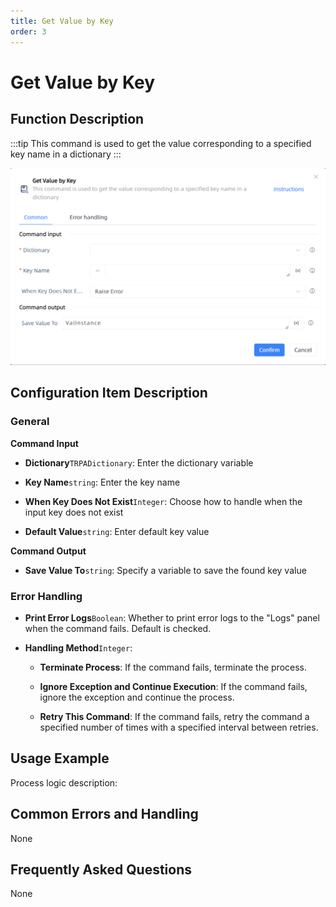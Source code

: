 ```yaml
---
title: Get Value by Key
order: 3
---
```


# Get Value by Key

## Function Description

:::tip 
This command is used to get the value corresponding to a specified key name in a dictionary
:::

![Get Value by Key](../../../assets/Get%20Value%20by%20Key_command.png)

## Configuration Item Description

### General

**Command Input**

- **Dictionary**`TRPADictionary`: Enter the dictionary variable

- **Key Name**`string`: Enter the key name

- **When Key Does Not Exist**`Integer`: Choose how to handle when the input key does not exist

- **Default Value**`string`: Enter default key value


**Command Output**

- **Save Value To**`string`: Specify a variable to save the found key value

### Error Handling

- **Print Error Logs**`Boolean`: Whether to print error logs to the "Logs" panel when the command fails. Default is checked. 

- **Handling Method**`Integer`:

    - **Terminate Process**: If the command fails, terminate the process.

    - **Ignore Exception and Continue Execution**: If the command fails, ignore the exception and continue the process.

    - **Retry This Command**: If the command fails, retry the command a specified number of times with a specified interval between retries.

## Usage Example

Process logic description:

## Common Errors and Handling

None

## Frequently Asked Questions

None

